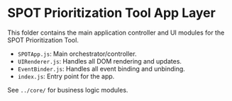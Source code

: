 # SPOT Prioritization Tool App Layer

This folder contains the main application controller and UI modules for the SPOT Prioritization Tool.

- `SPOTApp.js`: Main orchestrator/controller.
- `UIRenderer.js`: Handles all DOM rendering and updates.
- `EventBinder.js`: Handles all event binding and unbinding.
- `index.js`: Entry point for the app.

See `../core/` for business logic modules.
